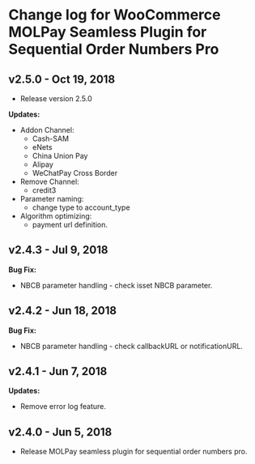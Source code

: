 # Change log for WooCommerce MOLPay Seamless Plugin for Sequential Order Numbers Pro

## v2.5.0 - Oct 19, 2018

- Release version 2.5.0

**Updates:**

- Addon Channel:
  - Cash-SAM
  - eNets
  - China Union Pay
  - Alipay
  - WeChatPay Cross Border
- Remove Channel:
  - credit3  
- Parameter naming:
  - change type to account_type
- Algorithm optimizing:
  - payment url definition.

## v2.4.3 - Jul 9, 2018

**Bug Fix:**

- NBCB parameter handling - check isset NBCB parameter.

## v2.4.2 - Jun 18, 2018

**Bug Fix:**

- NBCB parameter handling - check callbackURL or notificationURL.

## v2.4.1 - Jun 7, 2018

**Updates:**

- Remove error log feature.

## v2.4.0 - Jun 5, 2018

- Release MOLPay seamless plugin for sequential order numbers pro.
